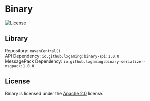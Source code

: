 # Binary

[![License](https://img.shields.io/github/license/LXGaming/Binary?label=License&cacheSeconds=86400)](https://github.com/LXGaming/Binary/blob/main/LICENSE)

## Library
Repository: `mavenCentral()`
<br>
API Dependency: `io.github.lxgaming:binary-api:1.0.0`
<br>
MessagePack Dependency: `io.github.lxgaming:binary-serializer-msgpack:1.0.0`

## License
Binary is licensed under the [Apache 2.0](https://github.com/LXGaming/Binary/blob/main/LICENSE) license.